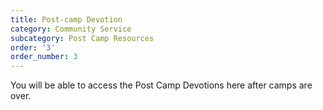 ```yaml
---
title: Post-camp Devotion
category: Community Service
subcategory: Post Camp Resources
order: '3'
order_number: 3
---
```


You will be able to access the Post Camp Devotions here after camps are over.

